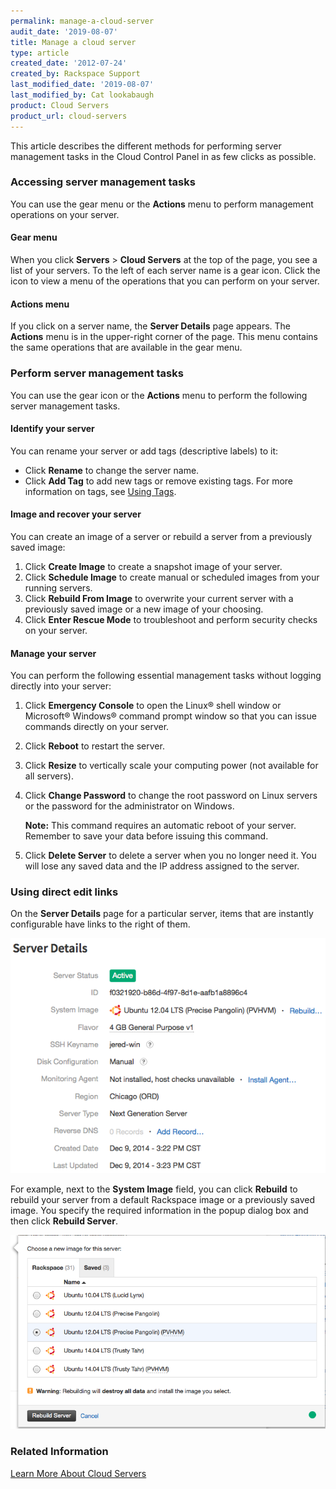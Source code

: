 ```yaml
---
permalink: manage-a-cloud-server
audit_date: '2019-08-07'
title: Manage a cloud server
type: article
created_date: '2012-07-24'
created_by: Rackspace Support
last_modified_date: '2019-08-07'
last_modified_by: Cat lookabaugh
product: Cloud Servers
product_url: cloud-servers
---
```


This article describes the different methods for performing server management
tasks in the Cloud Control Panel in as few clicks as possible.

### Accessing server management tasks

You can use the gear menu or the **Actions** menu to perform management
operations on your server.

#### Gear menu

When you click **Servers** > **Cloud Servers** at the top of the page, you see
a list of your servers. To the left of each server name is a gear icon. Click
the icon to view a menu of the operations that you can perform on your server.

#### Actions menu

If you click on a server name, the **Server Details** page appears. The
**Actions** menu is in the upper-right corner of the page. This menu contains
the same operations that are available in the gear menu.

### Perform server management tasks

You can use the gear icon or the **Actions** menu to perform the following
server management tasks.

#### Identify your server

You can rename your server or add tags (descriptive labels) to it:

- Click **Rename** to change the server name.
- Click **Add Tag** to add new tags or remove existing tags.  For more
information on tags, see [Using Tags](https://docs-ospc.rackspace.com/support/how-to/cloud-servers/using-cloud-servers-tags).

#### Image and recover your server

You can create an image of a server or rebuild a server from a previously saved
image:

1. Click **Create Image** to create a snapshot image of your server.
2. Click **Schedule Image** to create manual or scheduled images from your running servers.
3. Click **Rebuild From Image** to overwrite your current server with a previously saved
   image or a new image of your choosing.
4. Click **Enter Rescue Mode** to troubleshoot and perform security checks on your server.

#### Manage your server

You can perform the following essential management tasks without logging
directly into your server:

1. Click **Emergency Console** to open the Linux&reg; shell window or Microsoft&reg;
   Windows&reg; command prompt window so that you can issue commands directly
   on your server.
2. Click **Reboot** to restart the server.
3. Click **Resize** to vertically scale your computing power (not available for all servers).
4. Click **Change Password** to change the root password on Linux servers or the password for the administrator on Windows.

    **Note:** This command requires an automatic reboot of your server. Remember to save your data before issuing this command.

5. Click **Delete Server** to delete a server when you no longer need it. You
   will lose any saved data and the IP address assigned to the server.

### Using direct edit links

On the **Server Details** page for a particular server, items that are instantly
configurable have links to the right of them.

<img src="1512NewImage-1.png" alt="" title="">

For example, next to the **System Image** field, you can click **Rebuild** to
rebuild your server from a default Rackspace image or a previously saved image.
You specify the required information in the popup dialog box and then click
**Rebuild Server**.

<img src="1512NewImage-2.png" alt="" title="">

### Related Information

[Learn More About Cloud Servers](https://docs-ospc.rackspace.com/support/how-to/cloud-servers/learn-more-about-cloud-servers)
